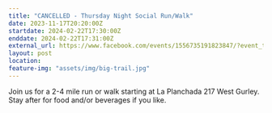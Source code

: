 ```yaml
---
title: "CANCELLED - Thursday Night Social Run/Walk"
date: 2023-11-17T20:20:00Z
startdate: 2024-02-22T17:30:00Z
enddate: 2024-02-22T17:31:00Z
external_url: https://www.facebook.com/events/1556735191823847/?event_time_id=1556735221823844
layout: post
location: 
feature-img: "assets/img/big-trail.jpg"
---
```


Join us for a 2-4 mile run or walk starting at La Planchada 217 West Gurley. Stay after for food and/or beverages if you like. <br>
  <br>
  

